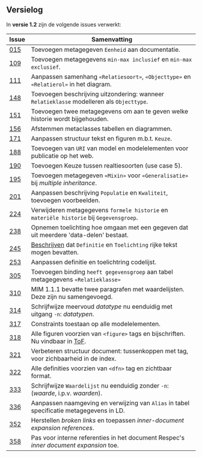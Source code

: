 ## Versielog

In **versie 1.2** zijn de volgende issues verwerkt:

| Issue                                                           | Samenvatting                                                                              |
|-----------------------------------------------------------------|-------------------------------------------------------------------------------------------|
| [015](https://github.com/Geonovum/MIM-Werkomgeving/issues/15)   | Toevoegen metagegeven `Eenheid` aan documentatie.                                         |
| [109](https://github.com/Geonovum/MIM-Werkomgeving/issues/109)  | Toevoegen metagegevens `min-max inclusief` en `min-max exclusief`.                        |
| [111](https://github.com/Geonovum/MIM-Werkomgeving/issues/111)  | Aanpassen samenhang `«Relatiesoort»`, `«Objecttype»` en `«Relatierol»` in het diagram.    |
| [148](https://github.com/Geonovum/MIM-Werkomgeving/issues/148)  | Toevoegen beschrijving uitzondering: wanneer `Relatieklasse` modelleren als `Objecttype`. |
| [151](https://github.com/Geonovum/MIM-Werkomgeving/issues/151)  | Toevoegen twee metagegevens om aan te geven welke historie wordt bijgehouden.             |
| [156](https://github.com/Geonovum/MIM-Werkomgeving/issues/156)  | Afstemmen metaclasses tabellen en diagrammen.                                             |
| [171](https://github.com/Geonovum/MIM-Werkomgeving/issues/171)  | Aanpassen structuur tekst en figuren m.b.t. `Keuze`.                                      |
| [188](https://github.com/Geonovum/MIM-Werkomgeving/issues/188)  | Toevoegen van `URI` van model en modelelementen voor publicatie op het web.               |
| [190](https://github.com/Geonovum/MIM-Werkomgeving/issues/190)  | Toevoegen Keuze tussen realtiesoorten (use case 5).                                       |
| [195](https://github.com/Geonovum/MIM-Werkomgeving/issues/195)  | Toevoegen metagegeven `«Mixin»` voor `«Generalisatie»` bij _multiple inheritance_.        |
| [201](https://github.com/Geonovum/MIM-Werkomgeving/issues/201)  | Aanpassen beschrijving `Populatie` en `Kwaliteit`, toevoegen voorbeelden.                 | 
| [224](https://github.com/Geonovum/MIM-Werkomgeving/issues/224)  | Verwijderen metagegevens `formele historie` en `materiële historie` bij `Gegevensgroep`.  |
| [238](https://github.com/Geonovum/MIM-Werkomgeving/issues/238)  | Opnemen toelichting hoe omgaan met een gegeven dat uit meerdere 'data-delen' bestaat.     | 
| [245](https://github.com/Geonovum/MIM-Werkomgeving/issues/245)  | [Beschrijven](#waardebereik) dat `Definitie` en `Toelichting` rijke tekst mogen bevatten. | 
| [253](https://github.com/Geonovum/MIM-Werkomgeving/issues/253)  | Aanpassen definitie en toelichtring codelijst.                                            |
| [305](https://github.com/Geonovum/MIM-Werkomgeving/issues/305)  | Toevoegen binding `heeft gegevensgroep` aan tabel metagegevens `«Relatieklasse»`          |
| [310](https://github.com/Geonovum/MIM-Werkomgeving/issues/310)  | MIM 1.1.1 bevatte twee paragrafen met waardelijsten. Deze zijn nu samengevoegd.           |
| [314](https://github.com/Geonovum/MIM-Werkomgeving/issues/314)  | Schrijfwijze meervoud _datatype_ nu eenduidig met uitgang `-n`: _datatypen_.              |
| [317](https://github.com/Geonovum/MIM-Werkomgeving/issues/317)  | Constraints toestaan op alle modelelementen.                                              |
| [318](https://github.com/Geonovum/MIM-Werkomgeving/issues/318)  | Alle figuren voorzien van `<figure>` tags en bijschriften. Nu vindbaar in [ToF](#tof).    |
| [321](https://github.com/Geonovum/MIM-Werkomgeving/issues/321)  | Verbeteren structuur document: tussenkoppen met tag, voor zichbaarheid in de index.       |
| [322](https://github.com/Geonovum/MIM-Werkomgeving/issues/322)  | Alle definities voorzien van `<dfn>` tag en zichtbaar format.                             |
| [333](https://github.com/Geonovum/MIM-Werkomgeving/issues/333)  | Schrijfwijze `Waardelijst` nu eenduidig zonder `-n`: (_waarde_, i.p.v. _waarden_).        |
| [336](https://github.com/Geonovum/MIM-Werkomgeving/issues/336)  | Aanpassen naamgeving en verwijzing van `Alias` in tabel specificatie metagegevens in LD.  |
| [352](https://github.com/Geonovum/MIM-Werkomgeving/issues/352)  | Herstellen _broken links_ en toepassen _inner-document expansion references_.             |
| [358](https://github.com/Geonovum/MIM-Werkomgeving/issues/358)  | Pas voor interne referenties in het document Respec's _inner document expansion_ toe.     |



<!-- missing from: "Done" -->

<!-- #283 betekenigs `heeft Datatype`
#285 verkorte naam `heeft enumeratiewaarde`
#286 consistentie naamgeving `keuzeattribuut` en `keuzerelatiedoel`
#288 transformatie `Indicatie abstract object` te strikt (zie: 378)
#289 betekenis `mim:locatie` niet consistent doorgevoerd
#342 URI van model en modelementen voor publicatie op het web
#365	UML-aanpassingen controleren in LD
#370 Aanpassing figuur: Keuze tussen attribuutsoorten binnen een attribuutsoort
#375 Relatietype `Gedeeld` of `Compositie`
#377 Abstract Objecttype en Generalisatie
#378 Toepassing `Indicatie abstract object`. (zie:288)
#385 Opnemen defaultwaarden `heeft tijlijn geldigheid` en `heeft tijdlijn registratie`.
#387 Aanpassing toelichting Identificatie modelelement
#388 Toepassing `Basis-URI` opnemen.
#389 Definitie en toelichting mogen rijke tekst bevatten(zie: 245 en 483)
#390 (zie: 388)
#391 Consistente schrijfwijze waardes van metagegevens
#425 Aanpassen definitie `Modelelement`
#427 Aanpassen definitie `Object`
#428 Aanpassen definitie `Gegeven`
#430 (zie: 431)
#431 Eenduidige beschrijving van packagetypen
#432 (zie: 431)
#445 Aanpassen metagegeven `Datatype`
#446 Aanpassen tekst metagegeven `Profielspecificatie` (zie: 376)
#448 Aanpassen toelichting metagegeven `Eenheid`.
#449 Aanvullen toepassing min-max (zie: 109)
#450 Toevoegen metagegeven `bevat modelelement`.
#478 Update MIM-LD metagegevens tijdlijn.
#480 Update MIM-LD metagegeven `URI` en gerelateerde metagegevens.
#481 Update MIM-LD metagegeven `mixin`
#482 Update MIM-LD metagegevens `formele historie` en `materiële historie` verwijderd.
#483 Update MIM-LD rijke tekst voor definitie en toelichting.
#507 Aanpassen kardinaliteit metagegeven `Mixin` naar `1`. -->



<!-- Tekstuele aanpassingen zonder inhoudelijke consequenties -->

<!-- #282 [redactioneel] spelling/schrijfwijze
#367 [redactioneel] Tekstsuggestie
#368 [redactioneel] Refereren naar juiste paragraaf
#371 [redactioneel] Referentie naar use cases opnemen
#374 [redactioneel] Voorbeeld aanpassen
#379 [redactioneel] Typefout
#386 [redactioneel] verouderde metadata m.b.t. historie weghalen (zie: 224)
#393 [redactioneel] link aanpassen
#396 [redactioneel] zin aanpassen
#397 [redactioneel] formatting noot
#402 [redactioneel] schrijfwijze relatiemodelleringstype met of zonder s schrijven
#408 [redactioneel]
#413 [redactioneel]
#415 [redactioneel]
#416 [redactioneel]
#419 [redactioneel]
#420 [redactioneel]
#422 [redactioneel]
#423 [redactioneel]
#426 [redactioneel]
#437 [redactioneel]
#439 [redactioneel]
#440 [redactioneel]
#456 [redactioneel] aansluiten hoofstukken onderling (zie: 454, 452)
#457 [redactioneel] 
#462 [redactioneel]
#463 [redactioneel]
#465 [redactioneel]
#467 [redactioneel] (zie: 111)
#468 [redactioneel]
#469 [redactioneel]
#470 [redactioneel]  -->



<!-- Afgewezen issues: niet opnemen in versielog -->

<!-- #376 [geen wijziging] Profielspecificatie, geen voorbeeld beschikbaar
#380 [geen wijziging] Naamgeving metagegeven `Eenheid`.
#405 [geen wijziging]
#444 [geen wijziging]
#460 [geen wijziging] -->